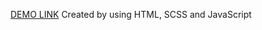 [DEMO LINK](https://Tsymbal-Viacheslav.github.io/bakery-lab/)
Created by using HTML, SCSS and JavaScript
